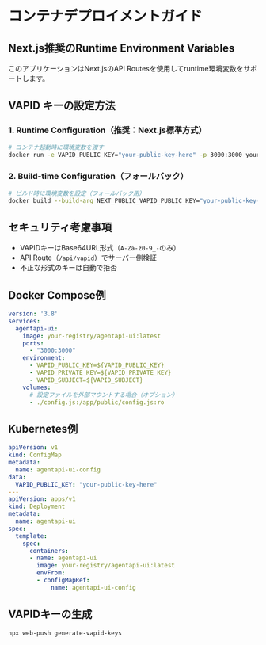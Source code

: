 # コンテナデプロイメントガイド

## Next.js推奨のRuntime Environment Variables

このアプリケーションはNext.jsのAPI Routesを使用してruntime環境変数をサポートします。

## VAPID キーの設定方法

### 1. Runtime Configuration（推奨：Next.js標準方式）

```bash
# コンテナ起動時に環境変数を渡す
docker run -e VAPID_PUBLIC_KEY="your-public-key-here" -p 3000:3000 your-app:latest
```

### 2. Build-time Configuration（フォールバック）

```bash
# ビルド時に環境変数を設定（フォールバック用）
docker build --build-arg NEXT_PUBLIC_VAPID_PUBLIC_KEY="your-public-key-here" .
```

## セキュリティ考慮事項

- VAPIDキーはBase64URL形式（`A-Za-z0-9_-`のみ）
- API Route（`/api/vapid`）でサーバー側検証
- 不正な形式のキーは自動で拒否

## Docker Compose例

```yaml
version: '3.8'
services:
  agentapi-ui:
    image: your-registry/agentapi-ui:latest
    ports:
      - "3000:3000"
    environment:
      - VAPID_PUBLIC_KEY=${VAPID_PUBLIC_KEY}
      - VAPID_PRIVATE_KEY=${VAPID_PRIVATE_KEY}
      - VAPID_SUBJECT=${VAPID_SUBJECT}
    volumes:
      # 設定ファイルを外部マウントする場合（オプション）
      - ./config.js:/app/public/config.js:ro
```

## Kubernetes例

```yaml
apiVersion: v1
kind: ConfigMap
metadata:
  name: agentapi-ui-config
data:
  VAPID_PUBLIC_KEY: "your-public-key-here"
---
apiVersion: apps/v1
kind: Deployment
metadata:
  name: agentapi-ui
spec:
  template:
    spec:
      containers:
      - name: agentapi-ui
        image: your-registry/agentapi-ui:latest
        envFrom:
        - configMapRef:
            name: agentapi-ui-config
```

## VAPIDキーの生成

```bash
npx web-push generate-vapid-keys
```